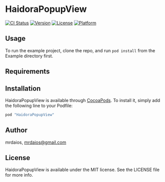 # HaidoraPopupView

[![CI Status](http://img.shields.io/travis/mrdaios/HaidoraPopupView.svg?style=flat)](https://travis-ci.org/mrdaios/HaidoraPopupView)
[![Version](https://img.shields.io/cocoapods/v/HaidoraPopupView.svg?style=flat)](http://cocoapods.org/pods/HaidoraPopupView)
[![License](https://img.shields.io/cocoapods/l/HaidoraPopupView.svg?style=flat)](http://cocoapods.org/pods/HaidoraPopupView)
[![Platform](https://img.shields.io/cocoapods/p/HaidoraPopupView.svg?style=flat)](http://cocoapods.org/pods/HaidoraPopupView)

## Usage

To run the example project, clone the repo, and run `pod install` from the Example directory first.

## Requirements

## Installation

HaidoraPopupView is available through [CocoaPods](http://cocoapods.org). To install
it, simply add the following line to your Podfile:

```ruby
pod "HaidoraPopupView"
```

## Author

mrdaios, mrdaios@gmail.com

## License

HaidoraPopupView is available under the MIT license. See the LICENSE file for more info.
